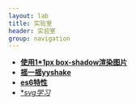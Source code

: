 ```yaml
---
layout: lab
title: 实验室
header: 实验室
group: navigation
---
```


+ [**使用1*1px box-shadow渲染图片**](lab/boxShadowImage/index.html)    
+ [**摇一摇yyshake**](yyshake/)
+ [**es6特性**](es6/)
+ [**svg学习*](lab/svg/index.html) 